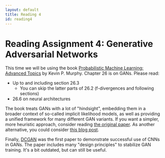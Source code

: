 ```yaml
---
layout: default
title: Reading 4
id: reading4
---
```



# Reading Assignment 4: Generative Adversarial Networks

This time we will be using the book 
[Probabilistic Machine Learning: Advanced Topics](https://probml.github.io/pml-book/book2.html)
by Kevin P. Murphy. Chapter 26 is on GANs. Please read:
- Up to and including section 26.3
  - You can skip the latter parts of 26.2 (f-divergences and following sections)
- 26.6 on neural architectures

The book treats GANs with a lot of "hindsight", embedding them in a broader context
of so-called implicit likelihood models, as well as providing a unified framework
for many different GAN variants. If you want a simpler, more heuristic approach,
consider reading [the original paper](https://arxiv.org/pdf/1406.2661.pdf). As 
another alternative, you could consider 
[this blog post](https://towardsdatascience.com/understanding-generative-adversarial-networks-gans-cd6e4651a29).

Finally, [DCGAN](https://arxiv.org/pdf/1511.06434.pdf) was the first paper to 
demonstrate successful use of CNNs in GANs. The paper includes many "design principles"
to stabilize GAN training. It's a bit outdated, but can still be useful.